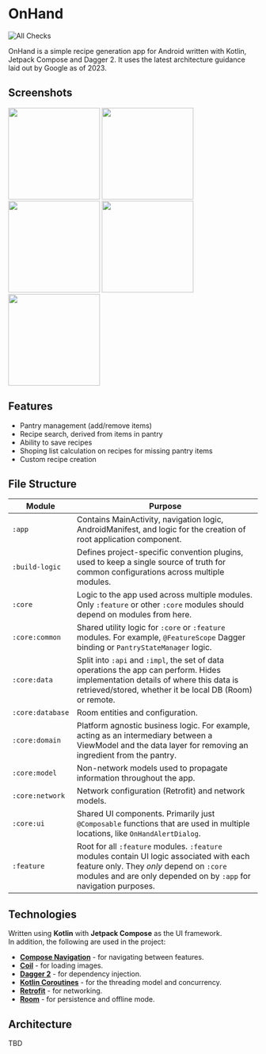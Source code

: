 # OnHand

![All Checks](https://github.com/tboulevard/OnHand/actions/workflows/build.yaml/badge.svg)

OnHand is a simple recipe generation app for Android written with Kotlin, Jetpack Compose and Dagger 2. It uses the latest architecture guidance laid out by Google as of 2023.

## Screenshots

<img src="https://github.com/tboulevard/OnHand/assets/5940570/2005ad20-add4-409b-aca1-b6e710b53042" width="185"/>
<img src="https://github.com/tboulevard/OnHand/assets/5940570/91e0b5b4-ec58-40b1-82d6-61c0b5c5d85c" width="185"/> 
<img src="https://github.com/tboulevard/OnHand/assets/5940570/af5126cf-9ffe-4708-aa5e-8a1f5b3346e2" width="185"/>
<img src="https://github.com/tboulevard/OnHand/assets/5940570/b071ffd4-0bd7-404d-a234-ceebc8f96b22" width="185"/>
<img src="https://github.com/tboulevard/OnHand/assets/5940570/bd6fd7e0-30f7-4f62-937a-4cd36f262965" width="185"/>

## Features

- Pantry management (add/remove items)
- Recipe search, derived from items in pantry
- Ability to save recipes
- Shoping list calculation on recipes for missing pantry items
- Custom recipe creation

## File Structure

| Module                |Purpose                  |
|-----------------------|---------------------------|
|	`:app` | Contains MainActivity, navigation logic, AndroidManifest, and logic for the creation of root application component.          |
|	`:build-logic` | Defines project-specific convention plugins, used to keep a single source of truth for common configurations across multiple modules.           |
|	`:core`| Logic to the app used across multiple modules. Only `:feature` or other `:core` modules should depend on modules from here. |
|	`:core:common`| Shared utility logic for `:core` or `:feature` modules. For example, `@FeatureScope` Dagger binding or `PantryStateManager` logic. |
|	`:core:data`| Split into `:api` and `:impl`, the set of data operations the app can perform. Hides implementation details of where this data is retrieved/stored, whether it be local DB (Room) or remote. |
|	`:core:database`| Room entities and configuration. |
|	`:core:domain`| Platform agnostic business logic. For example, acting as an intermediary between a ViewModel and the data layer for removing an ingredient from the pantry. |
|	`:core:model`| Non-network models used to propagate information throughout the app. |
|	`:core:network`| Network configuration (Retrofit) and network models. |
|	`:core:ui`| Shared UI components. Primarily just `@Composable` functions that are used in multiple locations, like `OnHandAlertDialog`.|
|	`:feature`|Root for all `:feature` modules. `:feature` modules contain UI logic associated with each feature only. They _only_ depend on `:core` modules and are only depended on by `:app` for navigation purposes.            |

## Technologies

Written using  **Kotlin**  with  **Jetpack Compose**  as the UI framework.  
In addition, the following are used in the project:

- [**Compose Navigation**](https://developer.android.com/jetpack/compose/navigation)  - for navigating between features.
- [**Coil**](https://coil-kt.github.io/coil/)  - for loading images.
- [**Dagger 2**](https://dagger.dev/)  - for dependency injection.  
- [**Kotlin Coroutines**](https://kotlinlang.org/docs/coroutines-overview.html)  - for the threading model and concurrency.
- [**Retrofit**](https://square.github.io/retrofit/)  - for networking.
- [**Room**](https://developer.android.com/training/data-storage/room)  - for persistence and offline mode.

## Architecture

TBD
